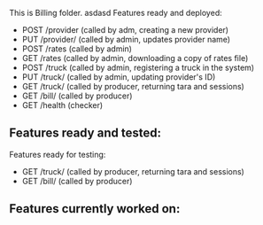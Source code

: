 This is Billing folder.
asdasd
Features ready and deployed:
- POST /provider (called by adm, creating a new provider)
- PUT /provider/<id> (called by admin, updates provider name)
- POST /rates (called by admin)
- GET /rates (called by admin, downloading a copy of rates file)
- POST /truck (called by admin, registering a truck in the system)
- PUT /truck/<id> (called by admin, updating provider's ID)
- GET /truck/<id> (called by producer, returning tara and sessions)
- GET /bill/<id> (called by producer)
- GET /health (checker)

Features ready and tested:
-

Features ready for testing:
- GET /truck/<id> (called by producer, returning tara and sessions)
- GET /bill/<id> (called by producer)

Features currently worked on:
-
